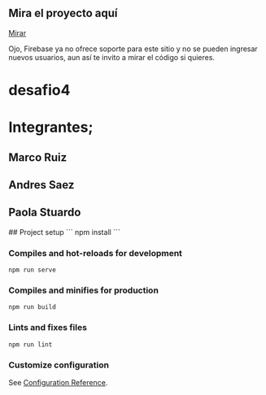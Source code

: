## Mira el proyecto aquí
[Mirar](https://desafio4-modulo7.vercel.app/)

Ojo, Firebase ya no ofrece soporte para este sitio y no se pueden ingresar nuevos usuarios, aun así te invito a mirar el código si quieres.

# desafio4
<h1> Integrantes; </h1>
<h2> Marco Ruiz </h2>
<h2> Andres Saez </h2>
<h2> Paola Stuardo </h2>
## Project setup
```
npm install
```

### Compiles and hot-reloads for development
```
npm run serve
```

### Compiles and minifies for production
```
npm run build
```

### Lints and fixes files
```
npm run lint
```

### Customize configuration
See [Configuration Reference](https://cli.vuejs.org/config/).
